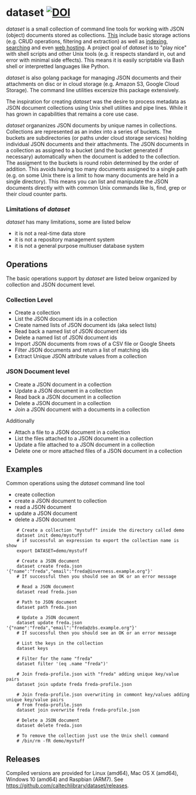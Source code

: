 
# dataset   [![DOI](https://data.caltech.edu/badge/79394591.svg)](https://data.caltech.edu/badge/latestdoi/79394591)

_dataset_ is a small collection of command line tools for working with JSON (object) documents stored as 
collections.  [This](docs/dataset/) include basic storage actions (e.g. CRUD operations, filtering
and extraction) as well as [indexing](docs/dsindexer/), [searching](docs/dsfind/) and even 
[web hosting](docs/dsws/).  A project goal of _dataset_ is to "play nice" with shell scripts and other 
Unix tools (e.g. it respects standard in, out and error with minimal side effects). This means it is 
easily scriptable via Bash shell or interpretted languages like Python.

_dataset_ is also golang package for managing JSON documents and their attachments on disc or in cloud storage
(e.g. Amazon S3, Google Cloud Storage). The command line utilities excersize this package extensively.

The inspiration for creating _dataset_ was the desire to process metadata as JSON document collections using
Unix shell utilities and pipe lines. While it has grown in capabilities that remains a core use case.

_dataset_ organanizes JSON documents by unique names in collections. Collections are represented
as an index into a series of buckets. The buckets are subdirectories (or paths under cloud storage services) 
holding individual JSON documents and their attachments. The JSON documents in a collection as assigned to a
bucket (and the bucket generated if necessary) automatically when the document is added to the collection.
The assigment to the buckets is round robin determined by the order of addition. This avoids having too
many documents assigned to a single path (e.g. on some Unix there is a limit to how many documents are held
in a single directory). This means you can list and manipulate the JSON documents directly with with common
Unix commands like ls, find, grep or their cloud counter parts.


### Limitations of _dataset_

_dataset_ has many limitations, some are listed below

+ it is not a real-time data store
+ it is not a repository management system
+ it is not a general purpose multiuser database system


## Operations

The basic operations support by *dataset* are listed below organized by collection and JSON document level.

### Collection Level

+ Create a collection
+ List the JSON document ids in a collection
+ Create named lists of JSON document ids (aka select lists)
+ Read back a named list of JSON document ids
+ Delete a named list of JSON document ids
+ Import JSON documents from rows of a CSV file or Google Sheets
+ Filter JSON documents and return a list of matching ids
+ Extract Unique JSON attribute values from a collection

### JSON Document level

+ Create a JSON document in a collection
+ Update a JSON document in a collection
+ Read back a JSON document in a collection
+ Delete a JSON document in a collection
+ Join a JSON document with a documents in a collection

Additionally

+ Attach a file to a JSON document in a collection
+ List the files attached to a JSON document in a collection
+ Update a file attached to a JSON document in a collection
+ Delete one or more attached files of a JSON document in a collection

## Examples

Common operations using the *dataset* command line tool

+ create collection
+ create a JSON document to collection
+ read a JSON document
+ update a JSON document
+ delete a JSON document

```shell
    # Create a collection "mystuff" inside the directory called demo
    dataset init demo/mystuff
    # if successful an expression to export the collection name is show
    export DATASET=demo/mystuff

    # Create a JSON document 
    dataset create freda.json '{"name":"freda","email":"freda@inverness.example.org"}'
    # If successful then you should see an OK or an error message

    # Read a JSON document
    dataset read freda.json

    # Path to JSON document
    dataset path freda.json

    # Update a JSON document
    dataset update freda.json '{"name":"freda","email":"freda@zbs.example.org"}'
    # If successful then you should see an OK or an error message

    # List the keys in the collection
    dataset keys

    # Filter for the name "freda"
    dataset filter '(eq .name "freda")'

    # Join freda-profile.json with "freda" adding unique key/value pairs
    dataset join update freda freda-profile.json

    # Join freda-profile.json overwriting in commont key/values adding unique key/value pairs
    # from freda-profile.json
    dataset join overwrite freda freda-profile.json

    # Delete a JSON document
    dataset delete freda.json

    # To remove the collection just use the Unix shell command
    # /bin/rm -fR demo/mystuff
```

## Releases

Compiled versions are provided for Linux (amd64), Mac OS X (amd64), Windows 10 (amd64) and Raspbian (ARM7). 
See https://github.com/caltechlibrary/dataset/releases.

